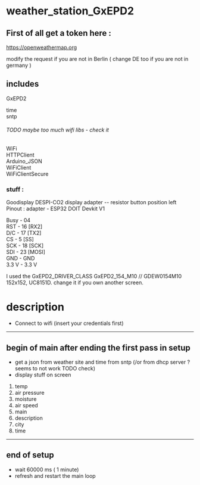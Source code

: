 # weather_station_GxEPD2

## First of all get a token here :  
https://openweathermap.org   

modify the request if you are not in Berlin ( change DE too if you are not in germany )

## includes 
   

GxEPD2

time  
sntp

###### TODO maybe too much wifi libs - check it
WiFi  
HTTPClient  
Arduino_JSON  
WiFiClient  
WiFiClientSecure

### stuff :

Goodisplay DESPI-CO2 display adapter -- resistor button position left  
Pinout :
adapter - ESP32 DOIT Devkit V1  

Busy - 04  
RST - 16 [RX2]  
D/C - 17 [TX2]  
CS - 5 [SS]  
SCK - 18 [SCK]  
SDI - 23 [MOSI]  
GND - GND  
3.3 V - 3.3 V

I used the GxEPD2_DRIVER_CLASS GxEPD2_154_M10 // GDEW0154M10 152x152, UC8151D. change it if you own another screen.

# description
 
* Connect to wifi (insert your credentials first)  
---
begin of main after ending the first pass in setup
-

* get a json from weather site and time from sntp (/or from dhcp server ? seems to not work TODO check)
* display stuff on screen  
1. temp
2. air pressure
3. moisture
4. air speed
5. main
6. description
7. city
8. time
----
end of setup
-
* wait 60000 ms ( 1 minute)
* refresh and restart the main loop